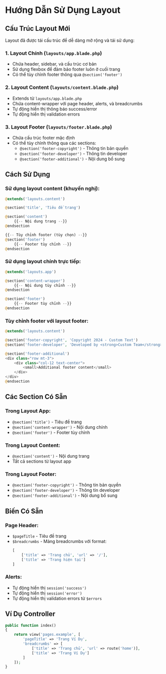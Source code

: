 # Hướng Dẫn Sử Dụng Layout

## Cấu Trúc Layout Mới

Layout đã được tái cấu trúc để dễ dàng mở rộng và tái sử dụng:

### 1. Layout Chính (`layouts/app.blade.php`)
- Chứa header, sidebar, và cấu trúc cơ bản
- Sử dụng flexbox để đảm bảo footer luôn ở cuối trang
- Có thể tùy chỉnh footer thông qua `@section('footer')`

### 2. Layout Content (`layouts/content.blade.php`)
- Extends từ `layouts/app.blade.php`
- Chứa content-wrapper với page header, alerts, và breadcrumbs
- Tự động hiển thị thông báo success/error
- Tự động hiển thị validation errors

### 3. Layout Footer (`layouts/footer.blade.php`)
- Chứa cấu trúc footer mặc định
- Có thể tùy chỉnh thông qua các sections:
  - `@section('footer-copyright')` - Thông tin bản quyền
  - `@section('footer-developer')` - Thông tin developer
  - `@section('footer-additional')` - Nội dung bổ sung

## Cách Sử Dụng

### Sử dụng layout content (khuyến nghị):
```php
@extends('layouts.content')

@section('title', 'Tiêu đề trang')

@section('content')
    {{-- Nội dung trang --}}
@endsection

{{-- Tùy chỉnh footer (tùy chọn) --}}
@section('footer')
    {{-- Footer tùy chỉnh --}}
@endsection
```

### Sử dụng layout chính trực tiếp:
```php
@extends('layouts.app')

@section('content-wrapper')
    {{-- Nội dung tùy chỉnh --}}
@endsection

@section('footer')
    {{-- Footer tùy chỉnh --}}
@endsection
```

### Tùy chỉnh footer với layout footer:
```php
@extends('layouts.content')

@section('footer-copyright', 'Copyright 2024 - Custom Text')
@section('footer-developer', 'Developed by <strong>Custom Team</strong>')

@section('footer-additional')
<div class="row mt-3">
    <div class="col-12 text-center">
        <small>Additional footer content</small>
    </div>
</div>
@endsection
```

## Các Section Có Sẵn

### Trong Layout App:
- `@section('title')` - Tiêu đề trang
- `@section('content-wrapper')` - Nội dung chính
- `@section('footer')` - Footer tùy chỉnh

### Trong Layout Content:
- `@section('content')` - Nội dung trang
- Tất cả sections từ layout app

### Trong Layout Footer:
- `@section('footer-copyright')` - Thông tin bản quyền
- `@section('footer-developer')` - Thông tin developer
- `@section('footer-additional')` - Nội dung bổ sung

## Biến Có Sẵn

### Page Header:
- `$pageTitle` - Tiêu đề trang
- `$breadcrumbs` - Mảng breadcrumbs với format:
  ```php
  [
      ['title' => 'Trang chủ', 'url' => '/'],
      ['title' => 'Trang hiện tại']
  ]
  ```

### Alerts:
- Tự động hiển thị `session('success')`
- Tự động hiển thị `session('error')`
- Tự động hiển thị validation errors từ `$errors`

## Ví Dụ Controller

```php
public function index()
{
    return view('pages.example', [
        'pageTitle' => 'Trang Ví Dụ',
        'breadcrumbs' => [
            ['title' => 'Trang chủ', 'url' => route('home')],
            ['title' => 'Trang Ví Dụ']
        ]
    ]);
}
``` 